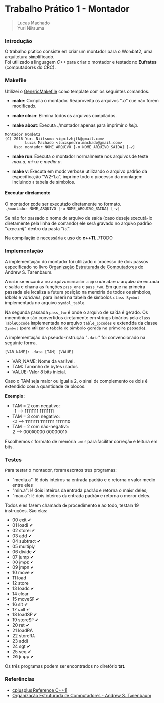 # Trabalho Prático 1 - Montador

> Lucas Machado  
> Yuri Niitsuma

### Introdução

O trabalho prático consiste em criar um montador para o Wombat2, uma arquitetura simplificado.  
Foi utilizado a linguagem *C++* para criar o montador e testado no **Eufrates** (computadores do CRC).

<!--

- Verificar se tem instalado os pacotes C++11 pois no Ubuntu 15.10 não tem.
- C++ foi essencial para facilitar na manutenção no próximo TP.
- -->

### Makefile

Utilizei o [GenericMakefile](https://github.com/mbcrawfo/GenericMakefile) como template com os seguintes comandos.

- **make**: Compila o montador. Reaproveita os arquivos "*.o*" que não forem modificado.

- **make clean**: Elimina todos os arquivos compilados.

- **make about**: Executa ./montador apenas para imprimir o *help*.
```
Montador Wombat2
(C) 2016 Yuri Niitsuma <ignitzhjfk@gmail.com>
         Lucas Machado <lucaspedro.machado@gmail.com>
    Uso: montador NOME_ARQUIVO [-o NOME_ARQUIVO_SAIDA] [-v]
```

- **make run**: Executa o montador normalmente nos arquivos de teste *max.a*, *min.a* e *media.a*.

- **make v**: Executa em modo verbose utilizando o arquivo padrão da especificação "W2-1.a", imprime todo o processo da montagem incluindo a tabela de símbolos.

#### Executar diretamente

O montador pode ser executado diretamente no formato.  
`./montador NOME_ARQUIVO [-o NOME_ARQUIVO_SAIDA] [-v]`

Se não for passado o nome do arquivo de saída (caso deseje executá-lo diretamente pela linha de comando) ele será gravado no arquivo padrão "*exec.mif*" dentro da pasta "*tst*".

Na compilação é necessária o uso do **c++11**. //TODO

### Implementação

A implementação do montador foi utilizado o processo de dois passos especificado no livro [Organização Estruturada de Computadores][Livro1] do Andrew S. Tanenbaum.

A `main` se encontra no arquivo `montador.cpp` onde abre o arquivo de entrada e saída e chama as funções `pass_one` e `pass_two`. Em que na primeira passada ele localiza a futura posição na memória de todos os símbolos, *labels* e *variáveis*, para inserir na tabela de símbolos `class Symbol` implementada no arquivo `symbol_table`.

Na segunda passada `pass_two` é onde o arquivo de saída é gerado. Os mnemônico são convertidos diretamente em strings binários pela `class TableOpcode` implementada no arquivo `table_opcodes` e extendida da classe `Symbol` (para utilizar a tabela de símbolo gerada na primeira passada).

A implementação da pseudo-instrução "`.data`" foi convencionado na seguinte forma.

`[VAR_NAME]: .data [TAM] [VALUE]`

- VAR_NAME: Nome da variável.
- TAM: Tamanho de bytes usados
- VALUE: Valor 8 bits inicial.

Caso o TAM seja maior ou igual a 2, o sinal de complemento de dois é extendido com a quantidade de blocos.

**Exemplo:**
- TAM = 2 com negativo:  
-1 --> 11111111 11111111
- TAM = 3 com negativo:  
-2 --> 11111111 11111111 11111110
- TAM = 2 com não-negativo:  
2 --> 00000000 00000010

Escolhemos o formato de memória `.mif` para facilitar correção e leitura em bits.

[Livro1]: https://www.amazon.com.br/dp/8581435394/ref=asc_df_85814353944554189?smid=A1ZZFT5FULY4LN&tag=goog0ef-20&linkCode=asn&creative=380341&creativeASIN=8581435394

### Testes

Para testar o montador, foram escritos três programas:
- "media.a": lê dois inteiros na entrada padrão e e retorna o valor medio entre eles;
- "min.a": lê dois inteiros da entrada padrão e retorna o maior deles;
- "max.a": lê dois inteiros da entrada padrão e retorna o menor deles.

Todos eles fazem chamada de procedimento e ao todo, testam 19 instruções. São elas:

- 00 exit      ✔
- 01 loadi     ✔
- 02 storei    ✔
- 03 add       ✔
- 04 subtract  ✔
- 05 multiply  
- 06 divide    ✔
- 07 jump      ✔
- 08 jmpz      ✔
- 09 jmpn      ✔
- 10 move      ✔
- 11 load      
- 12 store     
- 13 loadc     ✔
- 14 clear     
- 15 moveSP    ✔
- 16 slt       ✔
- 17 call      ✔
- 18 loadSP    ✔
- 19 storeSP   ✔
- 20 ret       ✔
- 21 loadRA    
- 22 storeRA   
- 23 addi      
- 24 sgt       ✔
- 25 seq       ✔
- 26 jmpp      ✔

Os três programas podem ser encontrados no diretório **tst**.

### Referências

- [cplusplus Reference C++11](http://www.cplusplus.com/reference/)
- [Organização Estruturada de Computadores - Andrew S. Tanenbaum][Livro1]
